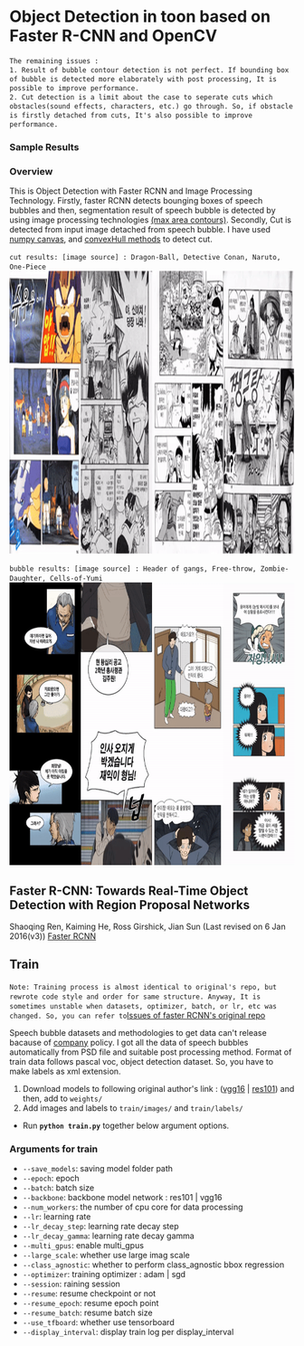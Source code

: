 # Object Detection in toon based on Faster R-CNN and OpenCV

```
The remaining issues : 
1. Result of bubble contour detection is not perfect. If bounding box of bubble is detected more elaborately with post processing, It is possible to improve performance.
2. Cut detection is a limit about the case to seperate cuts which obstacles(sound effects, characters, etc.) go through. So, if obstacle is firstly detached from cuts, It's also possible to improve performance.
```
### Sample Results

### Overview
This is Object Detection with Faster RCNN and Image Processing Technology. Firstly, faster RCNN detects bounging boxes of speech bubbles and then, segmentation result of speech bubble is detected by using image processing technologies
[(max area contours)](./bubble_utils.py#L64). Secondly, Cut is detected from input image detached from speech bubble. I have used [numpy canvas](./cut.py#L30), and [convexHull methods](./cut_utils.py#L7) to detect cut.

`cut results: [image source] : Dragon-Ball, Detective Conan, Naruto, One-Piece`
<img width="1200" height="500" src="./figures/bubble_demo.gif">

`bubble results: [image source] : Header of gangs, Free-throw, Zombie-Daughter, Cells-of-Yumi`
<img width="1200" height="500" src="./figures/cut_demo.gif">


## Faster R-CNN: Towards Real-Time Object Detection with Region Proposal Networks
Shaoqing Ren, Kaiming He, Ross Girshick, Jian Sun
(Last revised on 6 Jan 2016(v3)) [Faster RCNN](https://arxiv.org/pdf/1506.01497.pdf)

## Train
`Note: Training process is almost identical to original's repo, but rewrote code style and order for same structure. Anyway, It is sometimes unstable when datasets, optimizer, batch, or lr, etc was changed. So, you can refer to`[Issues of faster RCNN's original repo](https://github.com/jwyang/faster-rcnn.pytorch/issues)

Speech bubble datasets and methodologies to get data can't release bacause of [company](http://www.ideaconcert.com/) policy. I got all the data of speech bubbles automatically from PSD file and suitable post processing method. Format of train data follows pascal voc, object detection dataset. So, you have to make labels as xml extension.

1. Download models to following original author's link : ([vgg16](https://www.dropbox.com/s/s3brpk0bdq60nyb/vgg16_caffe.pth?dl=0) | [res101](https://www.dropbox.com/s/iev3tkbz5wyyuz9/resnet101_caffe.pth?dl=0)) and then, add to `weights/` 
2. Add images and labels to `train/images/` and `train/labels/` 
- Run **`python train.py`** together below argument options.

### Arguments for train 

* `--save_models`: saving model folder path
* `--epoch`: epoch
* `--batch`: batch size
* `--backbone`: backbone model network : res101 | vgg16
* `--num_workers`: the number of cpu core for data processing
* `--lr`: learning rate
* `--lr_decay_step`: learning rate decay step
* `--lr_decay_gamma`: learning rate decay gamma
* `--multi_gpus`: enable multi_gpus
* `--large_scale`: whether use large imag scale
* `--class_agnostic`: whether to perform class_agnostic bbox regression
* `--optimizer`: training optimizer : adam | sgd
* `--session`: raining session
* `--resume`: resume checkpoint or not
* `--resume_epoch`: resume epoch point
* `--resume_batch`: resume batch size
* `--use_tfboard`: whether use tensorboard
* `--display_interval`: display train log per display_interval 
